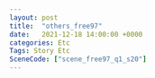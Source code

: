 ```yaml
---
layout: post
title:  "others_free97"
date:   2021-12-18 14:00:00 +0000
categories: Etc
Tags: Story Etc
SceneCode: ["scene_free97_q1_s20"]
---
```

